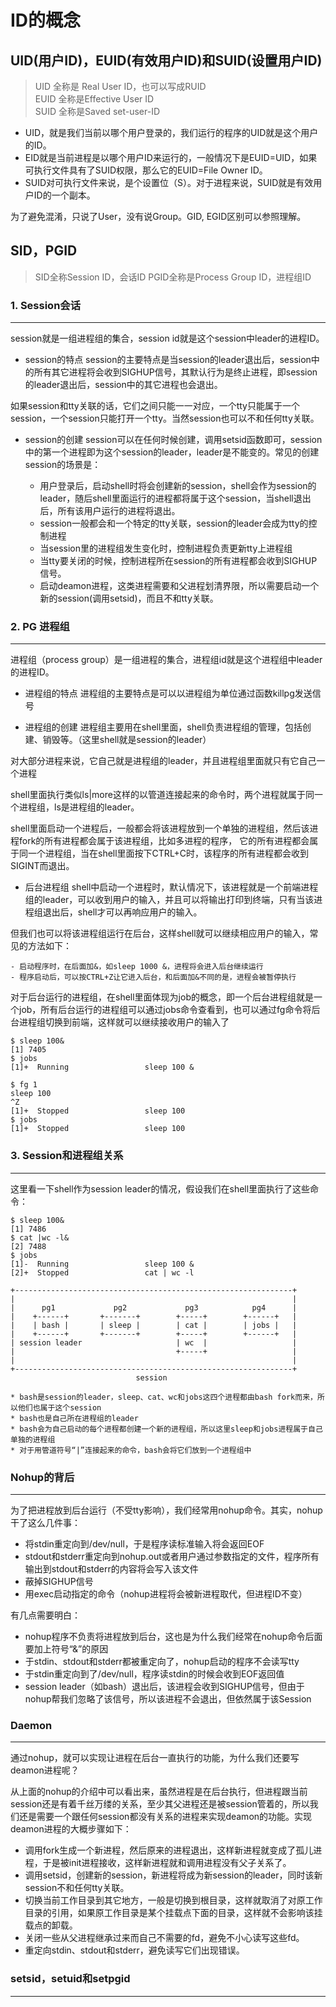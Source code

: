 # ID的概念

## UID(用户ID)，EUID(有效用户ID)和SUID(设置用户ID)
> UID 全称是 Real User ID，也可以写成RUID <br>
> EUID 全称是Effective User ID <br>
> SUID 全称是Saved set-user-ID 

- UID，就是我们当前以哪个用户登录的，我们运行的程序的UID就是这个用户的ID。
- EID就是当前进程是以哪个用户ID来运行的，一般情况下是EUID=UID，如果可执行文件具有了SUID权限，那么它的EUID=File Owner ID。
- SUID对可执行文件来说，是个设置位（S）。对于进程来说，SUID就是有效用户ID的一个副本。

为了避免混淆，只说了User，没有说Group。GID, EGID区别可以参照理解。

## SID，PGID
> SID全称Session ID，会话ID
> PGID全称是Process Group ID，进程组ID

### 1. Session会话
---
session就是一组进程组的集合，session id就是这个session中leader的进程ID。

- session的特点
session的主要特点是当session的leader退出后，session中的所有其它进程将会收到SIGHUP信号，其默认行为是终止进程，即session的leader退出后，session中的其它进程也会退出。

如果session和tty关联的话，它们之间只能一一对应，一个tty只能属于一个session，一个session只能打开一个tty。当然session也可以不和任何tty关联。

- session的创建
session可以在任何时候创建，调用setsid函数即可，session中的第一个进程即为这个session的leader，leader是不能变的。常见的创建session的场景是：

    * 用户登录后，启动shell时将会创建新的session，shell会作为session的leader，随后shell里面运行的进程都将属于这个session，当shell退出后，所有该用户运行的进程将退出。
    * session一般都会和一个特定的tty关联，session的leader会成为tty的控制进程
    * 当session里的进程组发生变化时，控制进程负责更新tty上进程组
    * 当tty要关闭的时候，控制进程所在session的所有进程都会收到SIGHUP信号。
    * 启动deamon进程，这类进程需要和父进程划清界限，所以需要启动一个新的session(调用setsid)，而且不和tty关联。

### 2. PG 进程组
---
进程组（process group）是一组进程的集合，进程组id就是这个进程组中leader的进程ID。

* 进程组的特点
进程组的主要特点是可以以进程组为单位通过函数killpg发送信号

* 进程组的创建
进程组主要用在shell里面，shell负责进程组的管理，包括创建、销毁等。（这里shell就是session的leader）

对大部分进程来说，它自己就是进程组的leader，并且进程组里面就只有它自己一个进程

shell里面执行类似ls|more这样的以管道连接起来的命令时，两个进程就属于同一个进程组，ls是进程组的leader。

shell里面启动一个进程后，一般都会将该进程放到一个单独的进程组，然后该进程fork的所有进程都会属于该进程组，比如多进程的程序，
它的所有进程都会属于同一个进程组，当在shell里面按下CTRL+C时，该程序的所有进程都会收到SIGINT而退出。

* 后台进程组
shell中启动一个进程时，默认情况下，该进程就是一个前端进程组的leader，可以收到用户的输入，并且可以将输出打印到终端，只有当该进程组退出后，shell才可以再响应用户的输入。

但我们也可以将该进程组运行在后台，这样shell就可以继续相应用户的输入，常见的方法如下：

    - 启动程序时，在后面加&，如sleep 1000 &，进程将会进入后台继续运行
    - 程序启动后，可以按CTRL+Z让它进入后台，和后面加&不同的是，进程会被暂停执行

对于后台运行的进程组，在shell里面体现为job的概念，即一个后台进程组就是一个job，所有后台运行的进程组可以通过jobs命令查看到，也可以通过fg命令将后台进程组切换到前端，这样就可以继续接收用户的输入了

```console
$ sleep 100&
[1] 7405
$ jobs
[1]+  Running                 sleep 100 &

$ fg 1
sleep 100
^Z
[1]+  Stopped                 sleep 100
$ jobs
[1]+  Stopped                 sleep 100

```

### 3. Session和进程组关系
---

这里看一下shell作为session leader的情况，假设我们在shell里面执行了这些命令：
```console
$ sleep 100&
[1] 7486
$ cat |wc -l&
[2] 7488
$ jobs
[1]-  Running                 sleep 100 &
[2]+  Stopped                 cat | wc -l

+--------------------------------------------------------------+
|                                                              |
|      pg1             pg2             pg3            pg4      |
|    +------+       +-------+        +-----+        +------+   |
|    | bash |       | sleep |        | cat |        | jobs |   |
|    +------+       +-------+        +-----+        +------+   |
| session leader                     | wc  |                   |
|                                    +-----+                   |
|                                                              |
+--------------------------------------------------------------+
                            session
```
    * bash是session的leader，sleep、cat、wc和jobs这四个进程都由bash fork而来，所以他们也属于这个session
    * bash也是自己所在进程组的leader
    * bash会为自己启动的每个进程都创建一个新的进程组，所以这里sleep和jobs进程属于自己单独的进程组
    * 对于用管道符号“|”连接起来的命令，bash会将它们放到一个进程组中

### Nohup的背后
---
为了把进程放到后台运行（不受tty影响），我们经常用nohup命令。其实，nohup干了这么几件事：

* 将stdin重定向到/dev/null，于是程序读标准输入将会返回EOF
* stdout和stderr重定向到nohup.out或者用户通过参数指定的文件，程序所有输出到stdout和stderr的内容将会写入该文件
* 蔽掉SIGHUP信号
* 用exec启动指定的命令（nohup进程将会被新进程取代，但进程ID不变）

有几点需要明白：
* nohup程序不负责将进程放到后台，这也是为什么我们经常在nohup命令后面要加上符号“&”的原因
* 于stdin、stdout和stderr都被重定向了，nohup启动的程序不会读写tty
* 于stdin重定向到了/dev/null，程序读stdin的时候会收到EOF返回值
* session leader（如bash）退出后，该进程会收到SIGHUP信号，但由于nohup帮我们忽略了该信号，所以该进程不会退出，但依然属于该Session

### Daemon
---

通过nohup，就可以实现让进程在后台一直执行的功能，为什么我们还要写deamon进程呢？

从上面的nohup的介绍中可以看出来，虽然进程是在后台执行，但进程跟当前session还是有着千丝万缕的关系，至少其父进程还是被session管着的，所以我们还是需要一个跟任何session都没有关系的进程来实现deamon的功能。实现deamon进程的大概步骤如下：

* 调用fork生成一个新进程，然后原来的进程退出，这样新进程就变成了孤儿进程，于是被init进程接收，这样新进程就和调用进程没有父子关系了。
* 调用setsid，创建新的session，新进程将成为新session的leader，同时该新session不和任何tty关联。
* 切换当前工作目录到其它地方，一般是切换到根目录，这样就取消了对原工作目录的引用，如果原工作目录是某个挂载点下面的目录，这样就不会影响该挂载点的卸载。
* 关闭一些从父进程继承过来而自己不需要的fd，避免不小心读写这些fd。
* 重定向stdin、stdout和stderr，避免读写它们出现错误。

### setsid，setuid和setpgid
---
